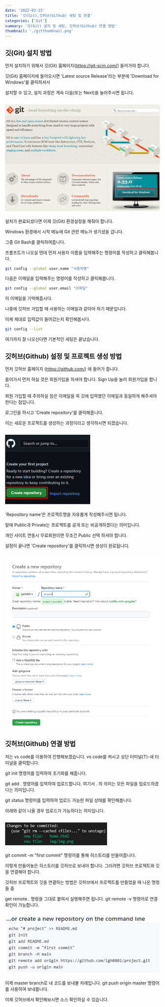 ```yaml
---
date: '2022-03-23'
title: '깃(Git),깃허브(Github) 세팅 및 연결'
categories: ['Git']
summary: '깃(Git) 설치 및 세팅, 깃허브(Github) 연결 방법'
thumbnail: './gitthumbnail.png'
---
```


## 깃(Git) 설치 방법

먼저 설치하기 위해서 깃(Git) 홈페이지(https://git-scm.com/) 들어가야 합니다.

깃(Git) 홈페이지에 들어오시면 'Latest source Release'라는 부분에 'Download for Windows'를 클릭하셔서

설치할 수 있고, 설치 과정은 계속 다음(또는 Next)을 눌러주시면 됩니다.

## ![file:///C:/Reactblog/LEEBLOG/static/gitsetting/gitinstall.png](../static/gitsetting/gitinstall.png)

설치가 완료되셨다면 이제 깃(Git) 환경설정을 해줘야 합니다.

Windows 환경에서 시작 메뉴에 Git 관련 메뉴가 생기셨을 겁니다.

그중 Git Bash를 클릭하여줍니다.

프롬프트가 나오실 텐데 먼저 사용자 이름을 입력해주는 명령어를 작성하고 클릭해봅니다.

```bash
git config --global user.name "사용자명"
```

다음은 이메일을 입력해주는 명령어를 작성하고 클릭해봅니다.

```bash
git config --global user.email "이메일"
```

이 이메일을 기억해줍시다.

나중에 깃허브 가입할 때 사용하는 이메일과 같아야 하기 때문입니다.

이제 제대로 입력값이 들어갔는지 확인해봅시다.

```bash
git config --list
```

여기까지 잘 나오신다면 기본적인 세팅은 끝났습니다.

## 깃허브(Github) 설정 및 프로젝트 생성 방법

먼저 깃허브 홈페이지 (https://github.com/) 에 들어가 줍니다.

들어가서 먼저 하실 것은 회원가입을 하셔야 합니다. Sign Up을 눌러 회원가입을 합니다.

회원 가입할 때 주의하실 점은 이메일을 꼭 깃에 입력했던 이메일과 동일하게 해주셔야 한다는 점입니다.

로그인을 하시고 'Create repository'를 클릭해줍니다.

이는 새로운 프로젝트를 생성하는 과정이라고 생각하시면 되겠습니다.

## ![file:///C:/Reactblog/LEEBLOG/static/gitsetting/newRepositories.PNG](../static/gitsetting/newRepositories.PNG)

'Repository name'은 프로젝트명을 자유롭게 작성해주시면 됩니다.

밑에 Public과 Private는 프로젝트를 공개 또는 비공개하겠다는 의미입니다.

개인 사이트 연동시 무료회원이면 무조건 Public 선택 하셔야 합니다.

설정이 끝나면 'Create repository'를 클릭하시면 생성이 완료됩니다.

## ![file:///C:/Reactblog/LEEBLOG/static/gitsetting/Create.PNG](../static/gitsetting/Create.PNG)

## 깃허브(Github) 연결 방법

저는 vs code를 이용하여 진행해보겠습니다. vs code를 켜시고 상단 터미널(T)-새 터미널을 클릭합니다.

git init 명령어를 입력하여 초기화를 해줍니다.

git add . 명령어를 입력하여 업로드합니다. 여기서 . 의 의미는 모든 파일을 업로드하겠다는 의미입니다.

git status 명령어를 입력하여 업로드 가능한 파일 상태를 확인해봅니다.

아래와 같이 나올 경우 업로드가 가능하다는 의미입니다.

## ![file:///C:/Reactblog/LEEBLOG/static/gitsetting/gitstatus.png](../static/gitsetting/gitstatus.png)

git commit -m "first commit" 명령어를 통해 히스토리를 만들어줍니다.

이렇게 만들어놓은 히스토리를 깃허브로 보내야 합니다. 그러려면 깃허브 프로젝트와 깃을 연결해야 합니다.

깃허브 프로젝트와 깃을 연결하는 방법은 깃허브에서 프로젝트를 만들었을 때 나온 명령들 중

get remote.. 명령을 그대로 붙여서 실행해주면 됩니다. git remote -v 명령어로 연결 확인이 가능합니다.

## ![file:///C:/Reactblog/LEEBLOG/static/gitsetting/remote.PNG](../static/gitsetting/remote.PNG)

이제 master branch로 내 코드를 보내볼 차례입니다. git push origin master 명령어를 사용하여 보내봅니다.

이제 깃허브에서 확인해보시면 소스 확인하실 수 있습니다.
